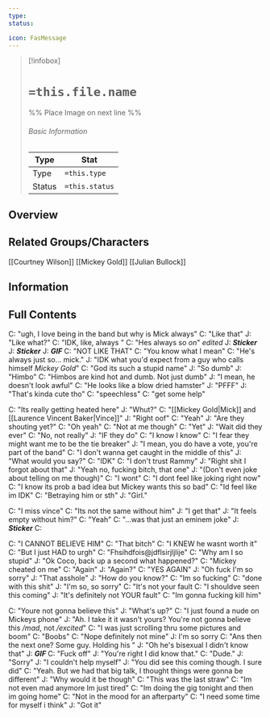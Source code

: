 ```yaml
---
type:
status:

icon: FasMessage
---
```


> [!infobox]
> # `=this.file.name`
> %% Place Image on next line %%
> ###### Basic Information
> Type |  Stat |
> ---|---|
> Type | `=this.type` |
> Status | `=this.status` |
## Overview

## Related Groups/Characters
[[Courtney Wilson]]
[[Mickey Gold]]
[[Julian Bullock]]

## Information

## Full Contents

C: "ugh, I love being in the band but why is Mick always"
C: "Like that"
J: "Like what?"
C: "IDK, like, always "
C: "Hes always so *on*" *edited*
J: ***Sticker***
J: ***Sticker***
J: ***GIF***
C: "NOT LIKE THAT"
C: "You know what I mean"
C: "He's always just so... mick."
J: "IDK what you'd expect from a guy who calls himself *Mickey Gold*"
C: "God its such a stupid name"
J: "So dumb"
J: "Himbo"
C: "Himbos are kind hot and dumb. Not just dumb"
J: "I mean, he doesn't look awful"
C: "He looks like a blow dried hamster"
J: "PFFF"
J: "That's kinda cute tho"
C: "speechless"
C: "get some help"

C: "Its really getting heated here"
J: "Whut?"
C: "[[Mickey Gold|Mick]] and [[Laurence Vincent Baker|Vince]]"
J: "Right oof"
C: "Yeah"
J: "Are they shouting yet?"
C: "Oh yeah"
C: "Not at me though"
C: "Yet"
J: "Wait did they ever"
C: "No, not really"
J: "IF they do"
C: "I know I know"
C: "I fear they might want me to be the tie breaker"
J: "I mean, you do have a vote, you're part of the band"
C: "I don't wanna get caught in the middle of this"
J: "What would you say?"
C: "IDK"
C: "I don't trust Rammy"
J: "Right shit I forgot about that"
J: "Yeah no, fucking bitch, that one"
J: "(Don't even joke about telling on me though)"
C: "I wont"
C: "I dont feel like joking right now"
C: "I know its prob a bad idea but Mickey wants this so bad"
C: "Id feel like im IDK"
C: "Betraying him or sth"
J: "Girl."

C: "I miss vince"
C: "Its not the same without him"
J: "I get that"
J: "It feels empty without him?"
C: "Yeah"
C: "...was that just an eminem joke"
J: ***Sticker***
C: 

C: "I CANNOT BELIEVE HIM"
C: "That bitch"
C: "I KNEW he wasnt worth it"
C: "But I just HAD to urgh"
C: "Fhsihdfois@jdflsirjljlije"
C: "Why am I so stupid"
J: "Ok Coco, back up a second what happened?"
C: "Mickey cheated on me"
C: "Again"
J: "Again?"
C: "YES AGAIN"
J: "Oh fuck I'm so sorry"
J: "That asshole"
J: "How do you know?"
C: "Im so fucking"
C: "done with this shit"
J: "I'm so, so sorry"
C: "It's not your fault
C: "I shouldve seen this coming"
J: "It's definitely not YOUR fault"
C: "Im gonna fucking kill him"

C: "Youre not gonna believe this"
J: "What's up?"
C: "I just found a nude on Mickeys phone"
J: "Ah. I take it it wasn't yours? You're not gonna believe this */mad*, not */excited*"
C: "I was just scrolling thru some pictures and boom"
C: "Boobs"
C: "Nope definitely not mine"
J: I'm so sorry
C: "Ans then the next one? Some guy. Holding his "
J: "Oh he's bisexual I didn't know that"
J: ***GIF***
C: "Fuck off"
J: "You're right I did know that."
C: "Dude."
J: "Sorry"
J: "I couldn't help myself"
J: "You did see this coming though. I sure did"
C: "Yeah. But we had that big talk, I thought things were gonna be different"
J: "Why would it be though"
C: "This was the last straw"
C: "Im not even mad anymore Im just tired"
C: "Im doing the gig tonight and then im going home"
C: "Not in the mood for an afterparty"
C: "I need some time for myself i think"
J: "Got it"

